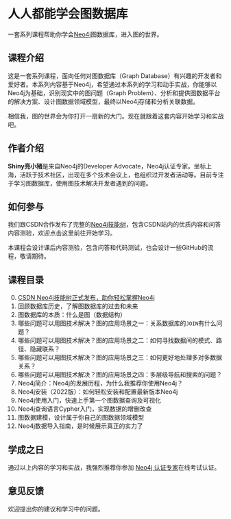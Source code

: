 # 人人都能学会图数据库

一套系列课程帮助你学会[Neo4j](https://neo4j.com/ref=shiny-graphs4everyone)图数据库，进入图的世界。

## 课程介绍

这是一套系列课程，面向任何对图数据库（Graph Database）有兴趣的开发者和爱好者。本系列内容基于Neo4j，希望通过本系列的学习和动手实战，你能够以Neo4j为基础，识别现实中的图问题（Graph Problem）、分析和提供图数据平台的解决方案、设计图数据领域模型，最终以Neo4j存储和分析关联数据。

相信我，图的世界会为你打开一扇新的大门。现在就跟着这套内容开始学习和实战吧。

## 作者介绍

**Shiny亮小猪**是来自Neo4j的Developer Advocate，Neo4j认证专家。坐标上海，活跃于技术社区，出现在多个技术会议上，也组织过开发者活动等。目前专注于学习图数据库，使用图技术解决开发者遇到的问题。

## 如何参与

我们跟CSDN合作发布了完整的[Neo4j技能树](https://bbs.csdn.net/skill/neo4j)，包含CSDN站内的优质内容和问答内容测验，欢迎点击这里前往开始学习。

本课程会设计课后内容测验，包含问答和代码测试，也会设计一些GitHub的流程，敬请期待。

## 课程目录

0. [CSDN Neo4j技能树正式发布，助你轻松掌握Neo4j](https://blog.csdn.net/neo4jdev/article/details/122581414)
1. 回顾数据库历史，了解图数据库的过去和未来
2. 图数据库的本质：什么是图（数据结构）
3. 哪些问题可以用图技术解决？图的应用场景之一：关系数据库的`JOIN`有什么问题？
4. 哪些问题可以用图技术解决？图的应用场景之二：如何寻找数据间的模式、路径、隐藏联系？
5. 哪些问题可以用图技术解决？图的应用场景之三：如何更好地处理多对多数据关系？
6. 哪些问题可以用图技术解决？图的应用场景之四：多层级导航和搜索的问题？
7. Neo4j简介：Neo4j的发展历程，为什么我推荐你使用Neo4j？
8. Neo4j安装（2022版）：如何轻松安装和配置最新版本Neo4j
9. Neo4j使用入门，快速上手第一个图数据查询及可视化
10. Neo4j查询语言Cypher入门，实现数据的增删改查
11. 图数据建模，设计属于你自己的图数据领域模型
12. Neo4j数据导入指南，是时候展示真正的实力了

## 学成之日

通过以上内容的学习和实战，我强烈推荐你参加 [Neo4j 认证专家](https://neo4j.com/graphacademy/neo4j-certification/?ref=shiny-graphs4everyone)在线考试认证。

## 意见反馈

欢迎提出你的建议和学习中的问题。
